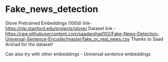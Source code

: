 # Fake_news_detection


Glove Pretrained Embeddings (100d) link- https://nlp.stanford.edu/projects/glove/
Dataset link - https://raw.githubusercontent.com/saadarshad102/Fake-News-Detection-Universal-Sentence-Encoder/master/fake_or_real_news.csv
Thanks to Saad Arshad for the dataset!

Can also try with other embeddings - Universal sentence embeddings
